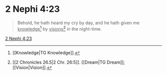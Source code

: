# 2 Nephi 4:23

> Behold, he hath heard my cry by day, and he hath given me <u>knowledge</u>[^a] by <u>visions</u>[^b] in the night-time.

[2 Nephi 4:23](https://www.churchofjesuschrist.org/study/scriptures/bofm/2-ne/4?lang=eng&id=p23#p23)


[^a]: [[Knowledge|TG Knowledge]].  
[^b]: [[2 Chronicles 26.5|2 Chr. 26:5]]. [[Dream|TG Dream]]; [[Vision|Vision]].  
